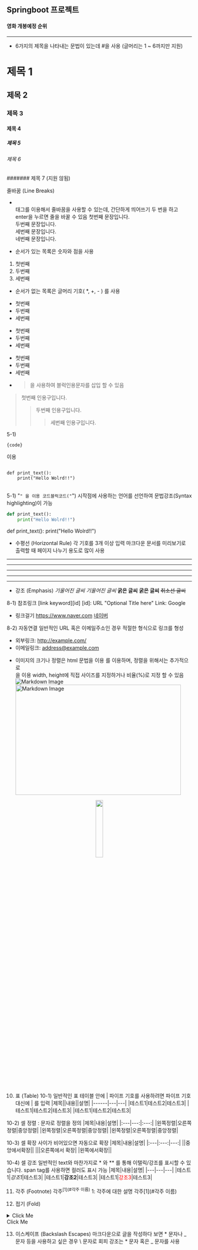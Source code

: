 <h2>Springboot 프로젝트</h2>
<h4>영화 개봉예정 순위</h4>
<hr>

- 6가지의 제목을 나타내는 문법이 있는데 #을 사용 (글머리는 1 ~ 6까지만 지원)
# 제목 1
## 제목 2
### 제목 3
#### 제목 4
##### 제목 5
###### 제목 6
####### 제목 7 (지원 않됨)

줄바꿈 (Line Breaks)
- <br> 태그를 이용해서 줄바꿈을 사용할 수 있는데, 간단하게 띄어쓰기 두 번을 하고 enter을 누르면 줄을 바꿀 수 있음
첫번째 문장입니다. <br>
두번째 문장입니다.  
세번째 문장입니다.  
네번째 문장입니다.

- 순서가 있는 목록은 숫자와 점을 사용
1. 첫번째
2. 두번째
3. 세번째

- 순서가 없는 목록은 글머리 기호( *, +, - ) 를 사용
+ 첫번째
+ 두번째
+ 세번째

- 첫번째
- 두번째
- 세번째

* 첫번째
* 두번째
* 세번째

- >을 사용하여 블럭인용문자를 삽입 할 수 있음
> 첫번째 인용구입니다.
>> 두번째 인용구입니다.
>>> 세번째 인용구입니다.

5-1) <pre><code>{code}</code></pre> 이용
<pre>
<code>
def print_text():
    print("Hello Wolrd!!")
</code>
</pre>

5-1) "```" 을 이용
코드블럭코드("```") 시작점에 사용하는 언어를 선언하여 문법강조(Syntax highlighting)이 가능

```python
def print_text():
    print("Hello Wolrd!!")
```

def print_text():
    print("Hello Wolrd!!")

- 수평선 (Horizontal Rule)
각 기호를 3개 이상 입력
마크다운 문서를 미리보기로 출력할 때 페이지 나누기 용도로 많이 사용
* * *

***

*****

- - -

---------------------------------------

- 강조 (Emphasis)
*기울어진 글씨*
_기울어진 글씨_
**굵은 글씨**
__굵은 글씨__
~~취소선 글씨~~

8-1) 참조링크
[link keyword][id]
[id]: URL "Optional Title here"
Link: Google

- 링크걸기
<https://www.naver.com>
[네이버](www.naver.com)

8-2) 자동연결
일반적인 URL 혹은 이메일주소인 경우 적절한 형식으로 링크를 형성

* 외부링크: <http://example.com/>
* 이메일링크: <address@example.com>

- 이미지의 크기나 정렬은 html 문법을 이용
<img width="" height=""></img>를 이용하며, 정렬을 위해서는 추가적으로 <div align="center"> </div>  을 이용
width, height에 직접 사이즈를 지정하거나 비율(%)로 지정 할 수 있음
![Markdown Image](asset/images/test_image.jpg "Tooltip Message")
<img src="asset/images/test_image.jpg" width="450px" height="300px" title="px(픽셀) 크기 설정" alt="Markdown Image"></img><br/>
<div align="center">
  <img src="asset/images/test_image.jpg" width="20%">
</div>

10. 표 (Table)
10-1) 일반적인 표
테이블 안에 | 파이프 기호를 사용하려면 파이프 기호 대신에 &#124; 를 입력
|제목|&#124;내용&#124;|설명|
|------|---|---|
|테스트1|테스트2|테스트3|
|테스트1|테스트2|테스트3|
|테스트1|테스트2|테스트3|

10-2) 셀 정렬
: 문자로 정렬을 정의
|제목|내용|설명|
|:---|---:|:---:|
|왼쪽정렬|오른쪽정렬|중앙정렬|
|왼쪽정렬|오른쪽정렬|중앙정렬|
|왼쪽정렬|오른쪽정렬|중앙정렬|

10-3) 셀 확장
사이가 비어있으면 자동으로 확장
|제목|내용|설명|
|:---|:---:|---:|
||중앙에서확장||
|||오른쪽에서 확장|
|왼쪽에서확장||

10-4) 셀 강조
일반적인 text와 마찬가지로 * 와 ** 를 통해 이탤릭/강조를 표시할 수 있습니다. span tag를 사용하면 컬러도 표시 가능
|제목|내용|설명|
|---|---|---|
|테스트1|*강조1*|테스트3|
|테스트1|**강조2**|테스트3|
|테스트1|<span style="color:red">강조3</span>|테스트3|

11. 각주 (Footnote)
각주<sup>[1](#각주 이름)</sup>
<a name="각주 이름">1</a>: 각주에 대한 설명
각주[1](#각주 이름)

12. 접기 (Fold)
<details><summary>Click Me</summary>
Good!!
</details>    
Click Me

13. 이스케이프 (Backslash Escapes)
마크다운으로 글을 작성하다 보면 * 문자나 _ 문자 등을 사용하고 싶은 경우 \ 문자로 회피
강조는 \* 문자 혹은 \_ 문자를 사용
